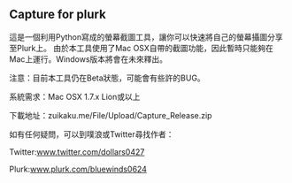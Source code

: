 Capture for plurk
---
這是一個利用Python寫成的螢幕截圖工具，讓你可以快速將自己的螢幕攝圖分享至Plurk上。
由於本工具使用了Mac OSX自帶的截圖功能，因此暫時只能夠在Mac上運行。Windows版本將會在未來釋出。

注意：目前本工具仍在Beta狀態，可能會有些許的BUG。

系統需求：Mac OSX 1.7.x Lion或以上

下載地址：zuikaku.me/File/Upload/Capture_Release.zip

如有任何疑問，可以到噗浪或Twitter尋找作者：

Twitter:www.twitter.com/dollars0427

Plurk:www.plurk.com/bluewinds0624
